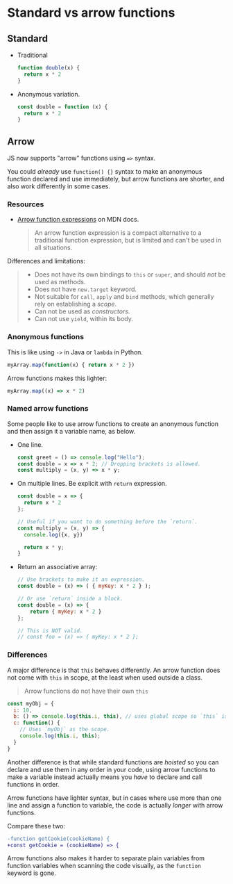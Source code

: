 # Standard vs arrow functions


## Standard

- Traditional
    ```javascript
    function double(x) {
      return x * 2
    }
    ```
- Anonymous variation.
    ```javascript
    const double = function (x) {
      return x * 2
    }
    ```


## Arrow

JS now supports "arrow" functions using `=>` syntax.

You could _already_ use `function() {}` syntax to make an anonymous function declared and use immediately, but arrow functions are shorter, and also work differently in some cases.

### Resources

- [Arrow function expressions](https://developer.mozilla.org/en-US/docs/Web/JavaScript/Reference/Functions/Arrow_functions) on MDN docs.
    > An arrow function expression is a compact alternative to a traditional function expression, but is limited and can't be used in all situations.

Differences and limitations:

> - Does not have its own bindings to `this` or `super`, and should _not_ be used as methods.
> - Does not have `new.target` keyword.
> - Not suitable for `call`, `apply` and `bind` methods, which generally rely on establishing a _scope_.
> - Can not be used as _constructors_.
> - Can not use `yield`, within its body.

### Anonymous functions

This is like using `->` in Java or `lambda` in Python.

```javascript
myArray.map(function(x) { return x * 2 })
```

Arrow functions makes this lighter:

```javascript
myArray.map((x) => x * 2)
```

### Named arrow functions

Some people like to use arrow functions to create an anonymous function and then assign it a variable name, as below.

- One line.
    ```javascript
    const greet = () => console.log("Hello");
    const double = x => x * 2; // Dropping brackets is allowed.
    const multiply = (x, y) => x * y;
    ```
- On multiple lines. Be explicit with `return` expression.
    ```javascript
    const double = x => {
      return x * 2
    };

    // Useful if you want to do something before the `return`.
    const multiply = (x, y) => {
      console.log({x, y})

      return x * y;
    }
    ```
- Return an associative array:
    ```javascript
    // Use brackets to make it an expression.
    const double = (x) => ( { myKey: x * 2 } );

    // Or use `return` inside a block.
    const double = (x) => {
        return { myKey: x * 2 }
    };

    // This is NOT valid.
    // const foo = (x) => { myKey: x * 2 };
    ```

### Differences

A major difference is that `this` behaves differently. An arrow function does not come with `this` in scope, at the least when used outside a class.

> Arrow functions do not have their own `this`

```javascript
const myObj = {
  i: 10,
  b: () => console.log(this.i, this), // uses global scope so `this` is `window`
  c: function() {
    // Uses `myObj` as the scope.
    console.log(this.i, this);
  }
}
```

Another difference is that while standard functions are _hoisted_ so you can declare and use them in any order in your code, using arrow functions to make a variable instead actually means you _have_ to declare and call functions in order.

Arrow functions have lighter syntax, but in cases where use more than one line and assign a function to variable, the code is actually _longer_ with arrow functions.

Compare these two:

```diff
-function getCookie(cookieName) {
+const getCookie = (cookieName) => {
```

Arrow functions also makes it harder to separate plain variables from function variables when scanning the code visually, as the `function` keyword is gone.
